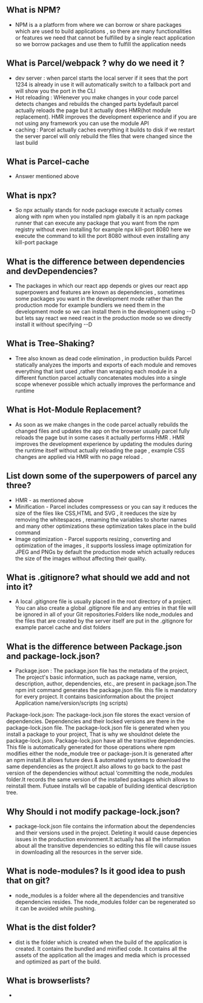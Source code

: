 ## What is NPM?

- NPM is a a platform from where we can borrow or share packages which are used to build applications , so there are many functionalities or features we need that cannot be fulfilled by a single react application so we borrow packages and use them to fulfill the application needs

## What is Parcel/webpack ? why do we need it ?

- dev server : when parcel starts the local server if it sees that the port 1234 is already in use it will automatically switch to a fallback port and will show you the port in the CLI
- Hot reloading : WHenever you make changes in your code parcel detects changes and rebuilds the changed parts bydefault parcel actually reloads the page but it actually does HMR(hot module replacement). HMR improves the development experience and if you are not using any framework you can use the module API
- caching : Parcel actually caches everything it builds to disk if we restart the server parcel will only rebuild the files that were changed since the last build

## What is Parcel-cache

- Answer mentioned above

## What is npx?

- So npx actually stands for node package execute it actually comes along with npm when you installed npm glabally it is an npm package runner that can execute any package that you want from the npm registry without even installing for example npx kill-port 8080 here we execute the command to kill the port 8080 without even installing any kill-port package

## What is the difference between dependencies and devDependencies?

- The packages in which our react app depends or gives our react app superpowers and features are known as dependencies , sometimes some packages you want in the development mode rather than the production mode for example bundlers we need them in the development mode so we can install them in the development using --D but lets say react we need react in the production mode so we directly install it without specifying --D

## What is Tree-Shaking?

- Tree also known as dead code elimination , in production builds Parcel statically analyzes the imports and exports of each module and removes everything that isnt used ,rather than wrapping each module in a different function parcel actually concatenates modules into a single scope whenever possible which actually improves the performance and runtime

## What is Hot-Module Replacement?

- As soon as we make changes in the code parcel actually rebuilds the changed files and updates the app on the browser usually parcel fully reloads the page but in some cases it actually performs HMR . HMR improves the development experience by updating the modules during the runtime itself without actually reloading the page , example CSS changes are applied via HMR with no page reload .

## List down some of the superpowers of parcel any three?

- HMR - as mentioned above
- Minification - Parcel includes compressess or you can say it reduces the size of the files like CSS,HTML and SVG , it reeduces the size by removing the whitespaces , renaming the variables to shorter names and many other optimizations these optimization takes place in the build command
- Image optimization - Parcel supports resizing , converting and optimization of the images , it supports lossless image optimization for JPEG and PNGs by default the production mode which actually reduces the size of the images without affecting their quality.

## What is .gitignore? what should we add and not into it?

- A local .gitignore file is usually placed in the root directory of a project. You can also create a global .gitignore file and any entries in that file will be ignored in all of your Git repositories.Folders like node_modules and the files that are created by the server itself are put in the .gitignore for example parcel cache and dist folders

## What is the difference between Package.json and package-lock.json?

- Package.json : The package.json file has the metadata of the project, The project's basic information, such as package name, version, description, author, dependencies, etc., are present in package.json.The npm init command generates the package.json file.
  this file is mandatory for every project. It contains basicinformation about the project Application name/version/scripts (ng scripts)

Package-lock.json: The package-lock.json file stores the exact version of dependencies. Dependencies and their locked versions are there in the package-lock.json file. The package-lock.json file is generated when you install a package to your project, That is why we shouldnot delete the package-lock.json. Package-lock.json have all the transitive dependencies.
This file is automatically generated for those operations where npm modifies either the node_module tree or package-json.It is generated after an npm install.It allows future devs & automated systems to download the same dependencies as the project.It also allows to go back to the past version of the dependencies without actual ‘committing the node_modules folder.It records the same version of the installed packages which allows to reinstall them. Futuee installs wll be capable of building identical description tree.

## Why Should i not modify package-lock.json?

- package-lock.json file contains the information about the dependencies and their versions used in the project. Deleting it would cause depencies issues in the production environment.It actually has all the information about all the transitive dependencies so editing this file will cause issues in downloading all the resources in the server side.

## What is node-modules? Is it good idea to push that on git?

- node_modules is a folder where all the dependencies and transitive dependencies resides.
  The node_modules folder can be regenerated so it can be avoided while pushing.

## What is the dist folder?

- dist is the folder which is created when the build of the application is created. It contains the bundled
  and minified code. It contains all the assets of the application all the images and media which is
  processed and optimized as part of the build.

## What is browserlists?
- 
